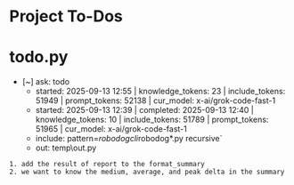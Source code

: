 # Project To-Dos


# todo.py
- [~] ask: todo
  - started: 2025-09-13 12:55 | knowledge_tokens: 23 | include_tokens: 51949 | prompt_tokens: 52138 | cur_model: x-ai/grok-code-fast-1
  - started: 2025-09-13 12:39 | completed: 2025-09-13 12:40 | knowledge_tokens: 10 | include_tokens: 51789 | prompt_tokens: 51965 | cur_model: x-ai/grok-code-fast-1
  - include: pattern=*robodogcli*robodog*.py  recursive`
  - out:  temp\out.py
```knowledge
1. add the result of report to the format_summary
2. we want to know the medium, average, and peak delta in the summary
```

